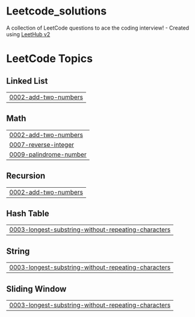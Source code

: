 # Leetcode_solutions
A collection of LeetCode questions to ace the coding interview! - Created using [LeetHub v2](https://github.com/arunbhardwaj/LeetHub-2.0)

<!---LeetCode Topics Start-->
# LeetCode Topics
## Linked List
|  |
| ------- |
| [0002-add-two-numbers](https://github.com/moelkama/Leetcode_solutions/tree/master/0002-add-two-numbers) |
## Math
|  |
| ------- |
| [0002-add-two-numbers](https://github.com/moelkama/Leetcode_solutions/tree/master/0002-add-two-numbers) |
| [0007-reverse-integer](https://github.com/moelkama/Leetcode_solutions/tree/master/0007-reverse-integer) |
| [0009-palindrome-number](https://github.com/moelkama/Leetcode_solutions/tree/master/0009-palindrome-number) |
## Recursion
|  |
| ------- |
| [0002-add-two-numbers](https://github.com/moelkama/Leetcode_solutions/tree/master/0002-add-two-numbers) |
## Hash Table
|  |
| ------- |
| [0003-longest-substring-without-repeating-characters](https://github.com/moelkama/Leetcode_solutions/tree/master/0003-longest-substring-without-repeating-characters) |
## String
|  |
| ------- |
| [0003-longest-substring-without-repeating-characters](https://github.com/moelkama/Leetcode_solutions/tree/master/0003-longest-substring-without-repeating-characters) |
## Sliding Window
|  |
| ------- |
| [0003-longest-substring-without-repeating-characters](https://github.com/moelkama/Leetcode_solutions/tree/master/0003-longest-substring-without-repeating-characters) |
<!---LeetCode Topics End-->
